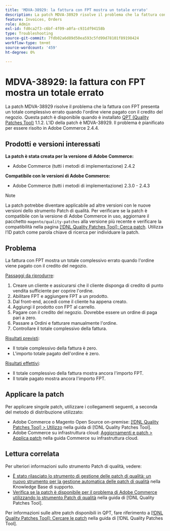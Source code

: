 ```yaml
---
title: 'MDVA-38929: la fattura con FPT mostra un totale errato'
description: La patch MDVA-38929 risolve il problema che la fattura con FPT presenta un totale complessivo errato quando l'ordine viene pagato con il credito del negozio. Questa patch è disponibile quando è installato [Quality Patches Tool (QPT)](https://experienceleague.adobe.com/it/docs/commerce-operations/tools/quality-patches-tool/quality-patches-tool-to-self-serve-quality-patches) 1.1.2. L'ID della patch è MDVA-38929. Il problema è pianificato per essere risolto in Adobe Commerce 2.4.4.
feature: Invoices, Orders
role: Admin
exl-id: fd0ca2f3-c6bf-4f09-a0fa-c931df94158b
type: Troubleshooting
source-git-commit: 7fdb02a6d89d50ea593c5fd99d78101f89198424
workflow-type: tm+mt
source-wordcount: '459'
ht-degree: 0%

---
```


# MDVA-38929: la fattura con FPT mostra un totale errato

La patch MDVA-38929 risolve il problema che la fattura con FPT presenta un totale complessivo errato quando l&#39;ordine viene pagato con il credito del negozio. Questa patch è disponibile quando è installato [QPT (Quality Patches Tool)](https://experienceleague.adobe.com/it/docs/commerce-operations/tools/quality-patches-tool/quality-patches-tool-to-self-serve-quality-patches) 1.1.2. L&#39;ID della patch è MDVA-38929. Il problema è pianificato per essere risolto in Adobe Commerce 2.4.4.

## Prodotti e versioni interessati

**La patch è stata creata per la versione di Adobe Commerce:**

* Adobe Commerce (tutti i metodi di implementazione) 2.4.2

**Compatibile con le versioni di Adobe Commerce:**

* Adobe Commerce (tutti i metodi di implementazione) 2.3.0 - 2.4.3

>[!NOTE]
>
>La patch potrebbe diventare applicabile ad altre versioni con le nuove versioni dello strumento Patch di qualità. Per verificare se la patch è compatibile con la versione di Adobe Commerce in uso, aggiornare il pacchetto `magento/quality-patches` alla versione più recente e verificare la compatibilità nella pagina [[!DNL Quality Patches Tool]: Cerca patch](https://experienceleague.adobe.com/it/docs/commerce-operations/tools/quality-patches-tool/quality-patches-tool-to-self-serve-quality-patches). Utilizza l’ID patch come parola chiave di ricerca per individuare la patch.

## Problema

La fattura con FPT mostra un totale complessivo errato quando l&#39;ordine viene pagato con il credito del negozio.

<u>Passaggi da riprodurre</u>:

1. Creare un cliente e assicurarsi che il cliente disponga di credito di punto vendita sufficiente per coprire l&#39;ordine.
1. Abilitare FPT e aggiungere FPT a un prodotto.
1. Dal front-end, accedi come il cliente ha appena creato.
1. Aggiungi il prodotto con FPT al carrello.
1. Pagare con il credito del negozio. Dovrebbe essere un ordine di paga pari a zero.
1. Passare a Ordini e fatturare manualmente l&#39;ordine.
1. Controllare il totale complessivo della fattura.

<u>Risultati previsti</u>:

* Il totale complessivo della fattura è zero.
* L&#39;importo totale pagato dell&#39;ordine è zero.

<u>Risultati effettivi</u>:

* Il totale complessivo della fattura mostra ancora l&#39;importo FPT.
* Il totale pagato mostra ancora l&#39;importo FPT.

## Applicare la patch

Per applicare singole patch, utilizzare i collegamenti seguenti, a seconda del metodo di distribuzione utilizzato:

* Adobe Commerce o Magento Open Source on-premise: [[!DNL Quality Patches Tool] > Utilizzo](/help/tools/quality-patches-tool/usage.md) nella guida di [!DNL Quality Patches Tool].
* Adobe Commerce su infrastruttura cloud: [Aggiornamenti e patch > Applica patch](https://experienceleague.adobe.com/docs/commerce-cloud-service/user-guide/develop/upgrade/apply-patches.html?lang=it) nella guida Commerce su infrastruttura cloud.

## Lettura correlata

Per ulteriori informazioni sullo strumento Patch di qualità, vedere:

* [È stato rilasciato lo strumento di gestione delle patch di qualità: un nuovo strumento per la gestione automatica delle patch di qualità](https://experienceleague.adobe.com/it/docs/commerce-operations/tools/quality-patches-tool/quality-patches-tool-to-self-serve-quality-patches) nella Knowledge Base di supporto.
* [Verifica se la patch è disponibile per il problema di Adobe Commerce utilizzando lo strumento Patch di qualità](/help/tools/quality-patches-tool/patches-available-in-qpt/check-patch-for-magento-issue-with-magento-quality-patches.md) nella guida di [!DNL Quality Patches Tool].

Per informazioni sulle altre patch disponibili in QPT, fare riferimento a [[!DNL Quality Patches Tool]: Cercare le patch](https://experienceleague.adobe.com/tools/commerce-quality-patches/index.html?lang=it) nella guida di [!DNL Quality Patches Tool].
